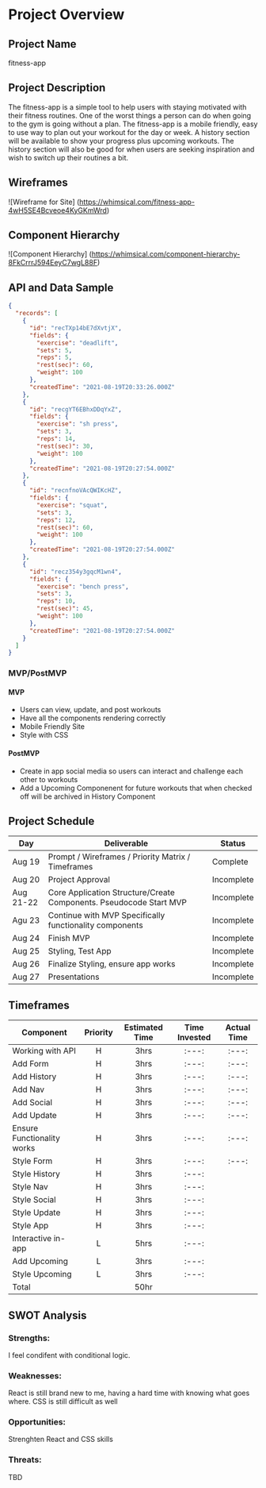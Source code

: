 # Project Overview

## Project Name

fitness-app

## Project Description

The fitness-app is a simple tool to help users with staying motivated with their fitness routines. One of the worst things a person can do when going to the gym is going without a plan. The fitness-app is a mobile friendly, easy to use way to plan out your workout for the day or week. A history section will be available to show your progress plus upcoming workouts. The history section will also be good for when users are seeking inspiration and wish to switch up their routines a bit.

## Wireframes

![Wireframe for Site] (https://whimsical.com/fitness-app-4wH5SE4Bcveoe4KyGKmWrd)

## Component Hierarchy

![Component Hierarchy] (https://whimsical.com/component-hierarchy-8FkCrrrJ594EeyC7wgL88F)

## API and Data Sample

```json
{
  "records": [
    {
      "id": "recTXp14bE7dXvtjX",
      "fields": {
        "exercise": "deadlift",
        "sets": 5,
        "reps": 5,
        "rest(sec)": 60,
        "weight": 100
      },
      "createdTime": "2021-08-19T20:33:26.000Z"
    },
    {
      "id": "recgYT6EBhxDDqYxZ",
      "fields": {
        "exercise": "sh press",
        "sets": 3,
        "reps": 14,
        "rest(sec)": 30,
        "weight": 100
      },
      "createdTime": "2021-08-19T20:27:54.000Z"
    },
    {
      "id": "recnfnoVAcQWIKcHZ",
      "fields": {
        "exercise": "squat",
        "sets": 3,
        "reps": 12,
        "rest(sec)": 60,
        "weight": 100
      },
      "createdTime": "2021-08-19T20:27:54.000Z"
    },
    {
      "id": "recz354y3gqcM1wn4",
      "fields": {
        "exercise": "bench press",
        "sets": 3,
        "reps": 10,
        "rest(sec)": 45,
        "weight": 100
      },
      "createdTime": "2021-08-19T20:27:54.000Z"
    }
  ]
}
```

### MVP/PostMVP

#### MVP

- Users can view, update, and post workouts
- Have all the components rendering correctly
- Mobile Friendly Site
- Style with CSS

#### PostMVP

- Create in app social media so users can interact and challenge each other to workouts
- Add a Upcoming Componenent for future workouts that when checked off will be archived in
  History Component

## Project Schedule

| Day       | Deliverable                                                        | Status     |
| --------- | ------------------------------------------------------------------ | ---------- |
| Aug 19    | Prompt / Wireframes / Priority Matrix / Timeframes                 | Complete   |
| Aug 20    | Project Approval                                                   | Incomplete |
| Aug 21-22 | Core Application Structure/Create Components. Pseudocode Start MVP | Incomplete |
| Agu 23    | Continue with MVP Specifically functionality components            | Incomplete |
| Aug 24    | Finish MVP                                                         | Incomplete |
| Aug 25    | Styling, Test App                                                  | Incomplete |
| Aug 26    | Finalize Styling, ensure app works                                 | Incomplete |
| Aug 27    | Presentations                                                      | Incomplete |

## Timeframes

| Component                  | Priority | Estimated Time | Time Invested | Actual Time |
| -------------------------- | :------: | :------------: | :-----------: | :---------: |
| Working with API           |    H     |      3hrs      |     :---:     |    :---:    |
| Add Form                   |    H     |      3hrs      |     :---:     |    :---:    |
| Add History                |    H     |      3hrs      |     :---:     |    :---:    |
| Add Nav                    |    H     |      3hrs      |     :---:     |    :---:    |
| Add Social                 |    H     |      3hrs      |     :---:     |    :---:    |
| Add Update                 |    H     |      3hrs      |     :---:     |    :---:    |
| Ensure Functionality works |    H     |      3hrs      |     :---:     |    :---:    |
| Style Form                 |    H     |      3hrs      |     :---:     |    :---:    |
| Style History              |    H     |      3hrs      |     :---:     |             |
| Style Nav                  |    H     |      3hrs      |     :---:     |             |
| Style Social               |    H     |      3hrs      |     :---:     |             |
| Style Update               |    H     |      3hrs      |     :---:     |             |
| Style App                  |    H     |      3hrs      |     :---:     |             |
| Interactive in-app         |    L     |      5hrs      |     :---:     |             |
| Add Upcoming               |    L     |      3hrs      |     :---:     |             |
| Style Upcoming             |    L     |      3hrs      |     :---:     |             |
| Total                      |          |      50hr      |               |             |

## SWOT Analysis

### Strengths:

I feel condifent with conditional logic.

### Weaknesses:

React is still brand new to me, having a hard time with knowing what goes where.
CSS is still difficult as well

### Opportunities:

Strenghten React and CSS skills

### Threats:

TBD

